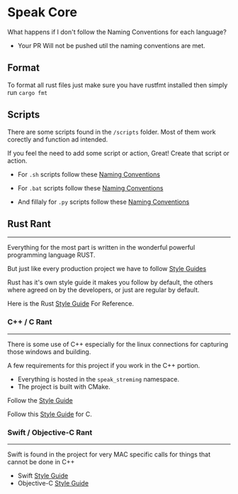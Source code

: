# Speak Core

What happens if I don't follow the Naming Conventions for each language?

- Your PR Will not be pushed util the naming conventions are met.

## Format

To format all rust files just make sure you have rustfmt installed then simply run `cargo fmt`

## Scripts

There are some scripts found in the `/scripts` folder. Most of them work corectly and function ad intended.

If you feel the need to add some script or action, Great! Create that script or action.

- For `.sh` scripts follow these [Naming Conventions](https://linuxconcept.com/variable-naming-in-bash-script/#:~:text=Use%20camelCase%20or%20snake_case%20for%20naming%20variables&text=Two%20popular%20naming%20conventions%20for,each%20subsequent%20word%20is%20uppercase.)

- For `.bat` scripts follow these [Naming Conventions](https://wiki.c2.com/?BatFileCodingStandard)

- And fillaly for `.py` scripts follow these [Naming Conventions](https://peps.python.org/pep-0008/)

## Rust Rant

---

Everything for the most part is written in the wonderful powerful programming language RUST.

But just like every production project we have to follow [Style Guides](https://www.techtarget.com/searchsoftwarequality/feature/Follow-Googles-lead-with-programming-style-guides#:~:text=A%20style%20guide%20tells%20a,and%20bad%20programming%20behavior%20explicit.)

Rust has it's own style guide it makes you follow by default, the others where agreed on by the developers, or just are regular by default.

Here is the Rust [Style Guide](https://rust-lang.github.io/api-guidelines/naming.html) For Reference.

### C++ / C Rant

---

There is some use of C++ especially for the linux connections for capturing those windows and building.

A few requirements for this project if you work in the C++ portion.

- Everything is hosted in the `speak_streming` namespace.
- The project is built with CMake.

Follow the [Style Guide](https://google.github.io/styleguide/cppguide.html)

Follow this [Style Guide](https://www.cs.umd.edu/~nelson/classes/resources/cstyleguide/) for C.

### Swift / Objective-C Rant

---

Swift is found in the project for very MAC specific calls for things that cannot be done in C++

- Swift [Style Guide](https://google.github.io/swift/)
- Objective-C [Style Guide](https://google.github.io/styleguide/objcguide.html)
